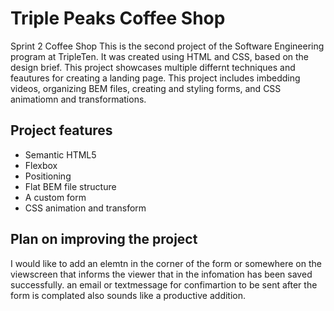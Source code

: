 # Triple Peaks Coffee Shop

Sprint 2 Coffee Shop
This is the second project of the Software Engineering program at TripleTen. It was created using HTML and CSS, based on the design brief. This project showcases multiple differnt techniques and feautures for creating a landing page. This project includes imbedding videos, organizing BEM files, creating and styling forms, and CSS animatiomn and transformations.

## Project features

- Semantic HTML5
- Flexbox
- Positioning
- Flat BEM file structure
- A custom form
- CSS animation and transform

## Plan on improving the project

I would like to add an elemtn in the corner of the form or somewhere on the viewscreen that informs the viewer that in the infomation has been saved successfully. an email or textmessage for confimartion to be sent after the form is complated also sounds like a productive addition.
